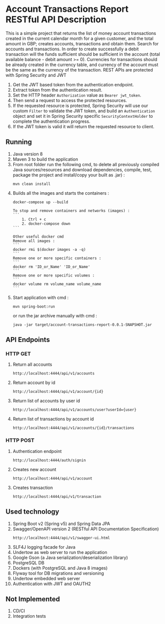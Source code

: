 # Account Transactions Report RESTful API Description

This is a simple project that returns the list of money account transactions created in the current calendar month for 
a given customer, and the total amount in GBP; creates accounts, transactions and obtain them. 
Search for accounts and transactions. In order to create successfully a debit transaction will the funds sufficient 
should be sufficient in the account (total available balance - debit amount >= 0). Currencies for transactions should be
already created in the currency table, and currency of the account must be the same as the currency of the transaction.
REST APIs are protected with Spring Security and JWT
1. Get the JWT based token from the authentication endpoint.
2. Extract token from the authentication result.
3. Set the HTTP header `Authorization` value as `Bearer jwt_token`.
4. Then send a request to access the protected resources. 
5. If the requested resource is protected, Spring Security will use our custom `Filter` to validate the JWT token, and build an `Authentication` object and set it in Spring Security specific `SecurityContextHolder` to complete the authentication progress.
6. If the JWT token is valid it will return the requested resource to client.

## Running

1.  Java version 8
2.  Maven 3 to build the application
3.  From root folder run the following cmd, to delete all previously compiled Java sources/resources and download
    dependencies, compile, test, package the project and install/copy your built as .jar) :
    ```
    mvn clean install
    ```
4.  Builds all the images and starts the containers :
    ```
    docker-compose up --build
    ```
        To stop and remove containers and networks (images) :
        ```
            1. Ctrl + c
            2. docker-compose down
        ``` 
        
        Other useful docker cmd
        Remove all images :
        ```    
        docker rmi $(docker images -a -q)
        ```    
        Remove one or more specific containers :
        ```    
        docker rm 'ID_or_Name' 'ID_or_Name'
        ```
        Remove one or more specific volumes :
        ```    
        docker volume rm volume_name volume_name
        ```   
5.  Start application with cmd :
    ``` 
    mvn spring-boot:run
    ``` 
    or run the jar archive manually with cmd :
    ```
    java -jar target/account-transactions-report-0.0.1-SNAPSHOT.jar
    ```

## API Endpoints

### HTTP GET
1.  Return all accounts
    ```
    http://localhost:4444/api/v1/accounts
    ```

2.  Return account by id
    ```
    http://localhost:4444/api/v1/account/{id}
    ```

3.  Return list of accounts by user id
    ```
    http://localhost:4444/api/v1/accounts/user?userId={user}
    ```

4.  Return list of transactions by account id    
    ```
    http://localhost:4444/api/v1/accounts/{id}/transactions
    ```

### HTTP POST
1.  Authentication endpoint 
    ```
    http://localhost:4444/auth/signin
    ```

2.  Creates new account
    ```
    http://localhost:4444/api/v1/account
    ```

3.  Creates transaction
    ```
    http://localhost:4444/api/v1/transaction
    ```
    

## Used technology

1.  Spring Boot v2 (Spring v5) and Spring Data JPA
2.  Swagger/OpenAPI version 2 (RESTful API Documentation Specification) 
    ```
    http://localhost:4444/api/v1/swagger-ui.html
    ```
3.  SLF4J logging facade for Java
4.  Undertow as web server to run the application
5.  Google Gson (a Java serialization/deserialization library)
6.  PostgreSQL DB
7.  Dockers (with PostgreSQL and Java 8 images)
8.  Flyway tool for DB migrations and versioning
9.  Undertow embedded web server
10. Authentication with JWT and OAUTH2

## Not Implemented

1.  CD/CI
2.  Integration tests